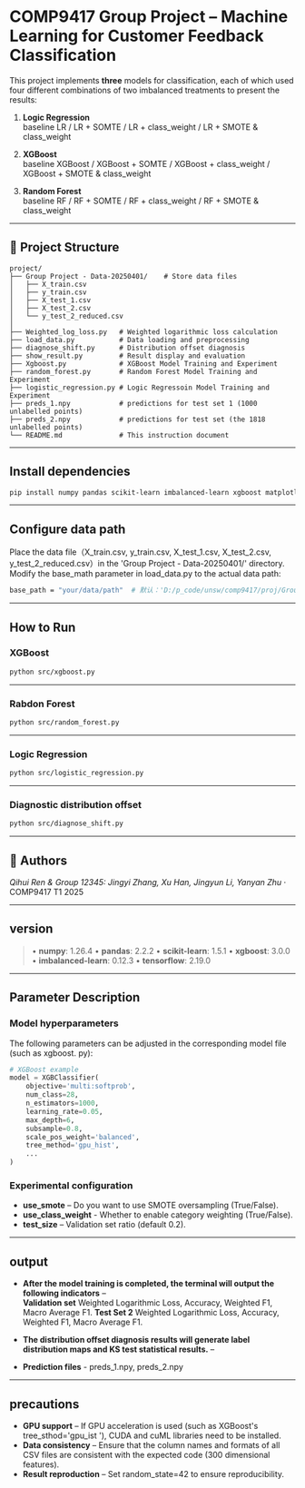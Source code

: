 # COMP9417 Group Project – Machine Learning for Customer Feedback Classification

This project implements **three** models for classification, each of which used four different combinations of two imbalanced treatments to present the results:

1. **Logic Regression**  
    baseline LR / LR + SOMTE / LR + class_weight / LR + SMOTE & class_weight

2. **XGBoost**  
    baseline XGBoost / XGBoost + SOMTE / XGBoost + class_weight / XGBoost + SMOTE & class_weight
3. **Random Forest**  
    baseline RF / RF + SOMTE / RF + class_weight / RF + SMOTE & class_weight
---

## 📁 Project Structure
```text
project/
├── Group Project - Data-20250401/    # Store data files
│   ├── X_train.csv
│   ├── y_train.csv
│   ├── X_test_1.csv
│   ├── X_test_2.csv
│   └── y_test_2_reduced.csv
│
├── Weighted_log_loss.py   # Weighted logarithmic loss calculation
├── load_data.py           # Data loading and preprocessing
├── diagnose_shift.py      # Distribution offset diagnosis
├── show_result.py         # Result display and evaluation
├── Xgboost.py             # XGBoost Model Training and Experiment
├── random_forest.py       # Random Forest Model Training and Experiment
├── logistic_regression.py # Logic Regressoin Model Training and Experiment
├── preds_1.npy            # predictions for test set 1 (1000 unlabelled points)
├── preds_2.npy            # predictions for test set (the 1818 unlabelled points)
└── README.md              # This instruction document
```

---

## Install dependencies
```bash
pip install numpy pandas scikit-learn imbalanced-learn xgboost matplotlib scipy
```

---

## Configure data path
Place the data file（X_train.csv, y_train.csv, X_test_1.csv, X_test_2.csv, y_test_2_reduced.csv）in the 'Group Project - Data-20250401/' directory.
Modify the base_math parameter in load_data.py to the actual data path:
```bash
base_path = "your/data/path"  # 默认：'D:/p_code/unsw/comp9417/proj/Group Project - Data-20250401'
```

---

##  How to Run

### XGBoost
```bash
python src/xgboost.py
```

---


### Rabdon Forest
```bash
python src/random_forest.py
```

---

### Logic Regression
```bash
python src/logistic_regression.py
```

---

### Diagnostic distribution offset
```bash
python src/diagnose_shift.py
```

---

## 👥 Authors

*Qihui Ren & Group 12345: Jingyi Zhang,  Xu Han, Jingyun Li, Yanyan Zhu* · COMP9417 T1 2025

---

## version
> • **numpy**: 1.26.4
> • **pandas**: 2.2.2
> • **scikit-learn**: 1.5.1
> • **xgboost**: 3.0.0
> • **imbalanced-learn**: 0.12.3
> • **tensorflow**: 2.19.0

---

## Parameter Description

### Model hyperparameters
The following parameters can be adjusted in the corresponding model file (such as xgboost. py):
```python
# XGBoost example
model = XGBClassifier(
    objective='multi:softprob',
    num_class=28,
    n_estimators=1000,
    learning_rate=0.05,
    max_depth=6,
    subsample=0.8,
    scale_pos_weight='balanced',  
    tree_method='gpu_hist',       
    ...
)

```

### Experimental configuration
- **use_smote** – Do you want to use SMOTE oversampling (True/False).
- **use_class_weight** - Whether to enable category weighting (True/False).
- **test_size** – Validation set ratio (default 0.2).

---

## output
- **After the model training is completed, the terminal will output the following indicators** –  
**Validation set** Weighted Logarithmic Loss, Accuracy, Weighted F1, Macro Average F1.
**Test Set 2** Weighted Logarithmic Loss, Accuracy, Weighted F1, Macro Average F1.
  
- **The distribution offset diagnosis results will generate label distribution maps and KS test statistical results.** –

- **Prediction files** - preds_1.npy, preds_2.npy
---

## precautions
- **GPU support** – If GPU acceleration is used (such as XGBoost's tree_sthod='gpu_ist '), CUDA and cuML libraries need to be installed.
- **Data consistency** – Ensure that the column names and formats of all CSV files are consistent with the expected code (300 dimensional features).
- **Result reproduction** – Set random_state=42 to ensure reproducibility.
